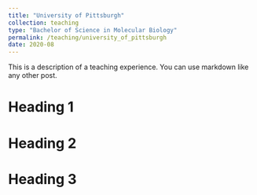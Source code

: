 ```yaml
---
title: "University of Pittsburgh"
collection: teaching
type: "Bachelor of Science in Molecular Biology"
permalink: /teaching/university_of_pittsburgh
date: 2020-08
---
```


This is a description of a teaching experience. You can use markdown like any other post.

Heading 1
======

Heading 2
======

Heading 3
======
